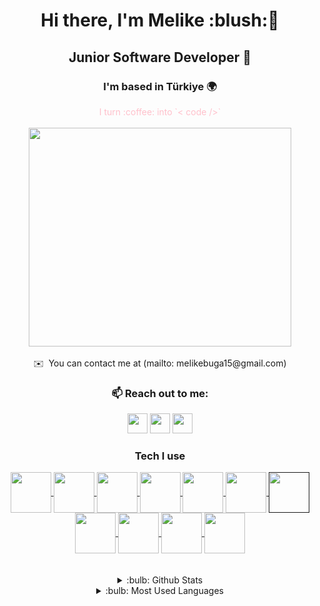 <div align="center">
<h1>Hi there, I'm Melike :blush:👋 </h1>
<h2>Junior Software Developer 🤙</h2>
<h3>I'm based in Türkiye 🌍</h3>
<font color="pink">I turn :coffee: into `< code />` </font>
<br/><br/>
<img src="https://media.giphy.com/media/fXhdgo6ERFLukIcmX3/giphy.gif" align="center" width="420" height="350">
</div>
<br/>
<div align="center">
✉️  You can contact me at (mailto: melikebuga15@gmail.com)
</div>
<div>
<h3 align="center">📫 Reach out to me:   </h3>
<p align="center"> 
<a href="https://github.com/melikebuga" target="_blank" rel="noreferrer"><img src="https://raw.githubusercontent.com/danielcranney/readme-generator/main/public/icons/socials/github.svg" width="32" height="32" /></a> 
<a href="http://www.instagram.com/mellikebuga" target="_blank" rel="noreferrer"><img src="https://raw.githubusercontent.com/danielcranney/readme-generator/main/public/icons/socials/instagram.svg" width="32" height="32" /></a> 
<a href="https://tr.linkedin.com/in/melikebuga46" target="_blank" rel="noreferrer"><img src="https://raw.githubusercontent.com/danielcranney/readme-generator/main/public/icons/socials/linkedin.svg" width="32" height="32" /></a></p>
<div align="center">
<h3 align="center">Tech I use</h3>
  
<a href="https://learn.microsoft.com/en-us/dotnet/csharp/" target="_blank">
<img align="center" src="https://img.icons8.com/ios-filled/50/000000/c-sharp-logo.png" width="65" height="65" />
</a>
<a href="https://opencv.org/" target="_blank">
<img align="center" src="https://opencv.org/wp-content/uploads/2022/05/logo.png" width="65" height="65" />
</a>
<a href="https://pandas.pydata.org/" target="_blank">
<img align="center" src="https://img.icons8.com/color/48/000000/pandas.png" width="65" height="65" />
</a>
<a href="https://www.python.org/" target="_blank">
<img align="center" src="https://img.icons8.com/color/48/000000/python--v1.png" width="65" height="65" />
</a>
<a href="https://keras.io/" target="_blank">
<img align="center" src="https://cdn.icon-icons.com/icons2/2389/PNG/512/keras_logo_icon_145136.png" width="65" height="65" />
</a>
<a href="https://git-scm.com/" target="_blank">
<img align="center" src="https://img.icons8.com/color/48/000000/git.png" width="65" height="65" />
</a>
<a href="" target="_blank">
<img align="center" src="https://img.icons8.com/color/48/000000/html-5--v1.png" width="65" height="65" />
</a>
<a href="https://www.tensorflow.org/" target="_blank">
<img align="center" src="https://img.icons8.com/color/48/000000/tensorflow.png" width="65" height="65" />
</a>
<a href="https://www.mathworks.com/products/matlab.html" target="_blank">
<img align="center" src="https://img.icons8.com/fluency/48/000000/matlab.png" width="65" height="65" />
</a>
<a href="https://www.microsoft.com/tr-tr/sql-server/sql-server-2019" target="_blank">
<img align="center" src="https://img.icons8.com/ios/50/000000/sql.png" width="65" height="65" />
</a>
<a href="https://dotnet.microsoft.com/en-us/apps/aspnet/mvc" target="_blank">
<img align="center" src="https://img.icons8.com/color/48/000000/net-framework.png" width="65" height="65" />
</a>
</div>
<br/><br/>
<details align="center">
<summary>:bulb:  Github Stats</summary>
<img src="https://github-readme-stats.vercel.app/api?username=melikebuga&show_icons=true&locale=en" >
</details>
<details align="center">
<summary>:bulb:  Most Used Languages</summary>
<img src="https://github-readme-stats.vercel.app/api/top-langs?username=darimuhittin&show_icons=true&locale=en&layout=compact" >
</details>
